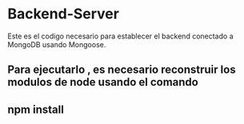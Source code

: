 # Backend-Server

Este es el codigo necesario para establecer el backend conectado a MongoDB usando Mongoose.

Para ejecutarlo , es necesario reconstruir los modulos de node usando el comando 
----------
npm install
----------